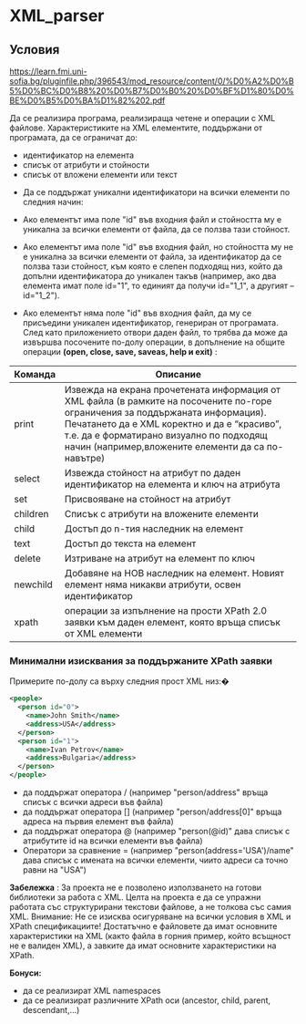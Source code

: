 # XML_parser

## Условия
https://learn.fmi.uni-sofia.bg/pluginfile.php/396543/mod_resource/content/0/%D0%A2%D0%B5%D0%BC%D0%B8%20%D0%B7%D0%B0%20%D0%BF%D1%80%D0%BE%D0%B5%D0%BA%D1%82%202.pdf



Да се реализира програма, реализираща четене и операции с XML файлове.
Характеристиките на XML елементите, поддържани от програмата, да се ограничат до:

- идентификатор на елемента
- списък от атрибути и стойности
- списък от вложени елементи или текст

* Да се поддържат уникални идентификатори на всички елементи по следния начин:

- Ако елементът има поле "id" във входния файл и стойността му е уникална за
всички елементи от файла, да се ползва тази стойност.
- Ако елементът има поле "id" във входния файл, но стойността му не е уникална
за всички елементи от файла, за идентификатор да се ползва тази стойност, към
която е слепен подходящ низ, който да допълни идентификатора до уникален
такъв (например, ако два елемента имат поле id="1", то единият да получи
id="1_1", а другият – id="1_2").

- Ако елементът няма поле "id" във входния файл, да му се присъедини уникален
идентификатор, генериран от програмата.
След като приложението отвори даден файл, то трябва да може да извършва посочените
по-долу операции, в допълнение на общите операции **(open, close, save, saveas, help
и exit)** :


|Команда | Описание                                                                                        |
|---------- |-----------------------------------------------------------------------------------------------|
| print | Извежда на екрана прочетената информация от XML файла (в рамките на посочените по-горе ограничения за поддържаната информация). Печатането да е XML коректно и да е “красиво”, т.е. да е форматирано визуално по подходящ начин (например,вложените елементи да са по-навътре)|
| select <id> <key> | Извежда стойност на атрибут по даден идентификатор на елемента и ключ на атрибута|
| set <id> <key> <value> | Присвояване на стойност на атрибут |
| children <id> | Списък с атрибути на вложените елементи |
| child <id> <n> | Достъп до n-тия наследник на елемент|
| text <id> | Достъп до текста на елемент|
| delete <id> <key> | Изтриване на атрибут на елемент по ключ |
| newchild <id> | Добавяне на НОВ наследник на елемент. Новият елемент няма никакви атрибути, освен идентификатор |
| xpath <id> <XPath> | операции за изпълнение на прости XPath 2.0 заявки към даден елемент, която връща списък от XML елементи| 
  
  
### Минимални изисквания за поддържаните XPath заявки
  
Примерите по-долу са върху следния прост XML низ:�
```xml
<people>
  <person id="0">
    <name>John Smith</name>
    <address>USA</address>
  </person>
  <person id="1">
    <name>Ivan Petrov</name>
    <address>Bulgaria</address>
  </person>
</people>
 ```
- да поддържат оператора / (например "person/address" връща списък с всички
адреси във файла)
- да поддържат оператора [] (например "person/address[0]" връща адреса на
първия елемент във файла)
- да поддържат оператора @ (например "person(@id)" дава списък с атрибутите id
на всички елементи във файла)
- Оператори за сравнение = (например "person(address='USA')/name" дава списък
с имената на всички елементи, чиито адреси са точно равни на "USA")
  
**Забележка** : За проекта не е позволено използването на готови библиотеки за работа с
XML. Целта на проекта е да се упражни работата със структурирани текстови файлове, а
не толкова със самия XML. Внимание: Не се изисква осигуряване на всички условия в
XML и XPath спецификациите! Достатъчно е файловете да имат основните
характеристики на XML (както файла в горния пример, който всъщност не е валиден
XML), а завките да имат основните характеристики на XPath.
  
**Бонуси:**
- да се реализират XML namespaces
- да се реализират различните XPath оси (ancestor, child, parent, descendant,...)
